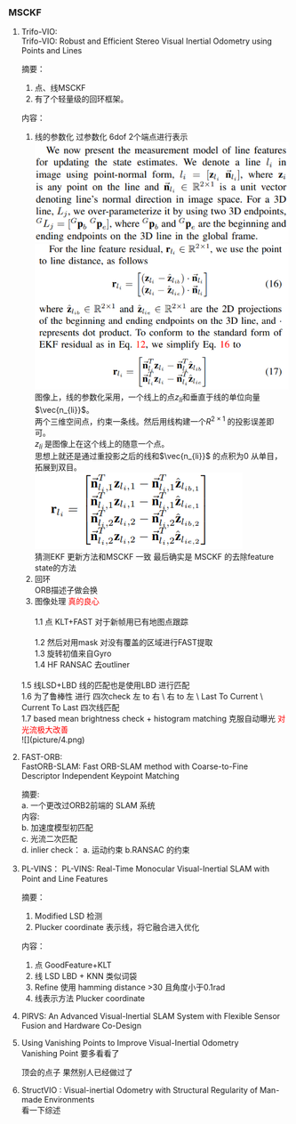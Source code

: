 <!--
 * @Author: Liu Weilong
 * @Date: 2020-12-16 13:23:44
 * @LastEditors: Liu Weilong 
 * @LastEditTime: 2021-01-15 09:19:15
 * @FilePath: /3rd-test-learning/doc/paper-12.16-12.30/conclusion.md
 * @Description: 
-->
### MSCKF

1. Trifo-VIO:<br>
Trifo-VIO: Robust and Efficient Stereo Visual Inertial Odometry using
Points and Lines<br>

    摘要：<br>
    1.  点、线MSCKF
    2.  有了个轻量级的回环框架。
   
    内容：<br>  
    1. 线的参数化 过参数化 6dof 2个端点进行表示
    ![](picture/3.png)
    ![](picture/1.png)
    图像上，线的参数化采用，一个线上的点$z_{li}$和垂直于线的单位向量$\vec{n_{li}}$。<br>
    两个三维空间点，约束一条线。然后用线构建一个$R^{2×1}$ 的投影误差即可。<br>
    $z_{li}$ 是图像上在这个线上的随意一个点。<br>
    思想上就还是通过重投影之后的线和$\vec{n_{li}}$ 的点积为0 
    从单目，拓展到双目。
    ![](picture/2.png)<br>
    猜测EKF 更新方法和MSCKF 一致 最后确实是 MSCKF 的去除feature state的方法
    1. 回环<br>
    ORB描述子做会换
    1. 图像处理   <font color="Red"> 真的良心</font><br>  
    1.1 点 KLT+FAST 对于新帧用已有地图点跟踪<br>  
    1.2 然后对用mask 对没有覆盖的区域进行FAST提取<br> 
    1.3 旋转初值来自Gyro<br>
    1.4 HF RANSAC 去outliner
    <br>
    1.5 线LSD+LBD 线的匹配也是使用LBD 进行匹配<br>
    1.6 为了鲁棒性  进行 四次check 左 to 右 \ 右 to 左 \ Last To Current \ Current To Last 四次线匹配
    <br>
    1.7 based mean brightness check + histogram matching 克服自动曝光 <font color="Red">对光流极大改善</font><br>
    ![](picture/4.png)
    
2. FAST-ORB:<br>
   FastORB-SLAM: Fast ORB-SLAM method with Coarse-to-Fine
Descriptor Independent Keypoint Matching
    
   摘要:<br>
   a. 一个更改过ORB2前端的 SLAM 系统<br>
   内容:<br>
   b. 加速度模型初匹配<br>
   c. 光流二次匹配<br>
   d. inlier check： a. 运动约束 b.RANSAC 的约束<br>

3. PL-VINS：
   PL-VINS: Real-Time Monocular Visual-Inertial SLAM with Point and
Line Features

   摘要：<br>
   1. Modified LSD 检测
   2. Plucker coordinate 表示线，将它融合进入优化
   
   内容：<br>
   1. 点 GoodFeature+KLT
   2. 线 LSD LBD + KNN 类似词袋 
   3. Refine 使用 hamming distance >30 且角度小于0.1rad
   4. 线表示方法 Plucker coordinate

4. PIRVS: An Advanced Visual-Inertial SLAM System with
Flexible Sensor Fusion and Hardware Co-Design

5. Using Vanishing Points to Improve Visual-Inertial Odometry<br>
   Vanishing Point 要多看看了
   
   顶会的点子 果然别人已经做过了
6. StructVIO : Visual-inertial Odometry with 
   Structural Regularity of Man-made Environments<br>
   看一下综述